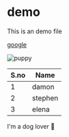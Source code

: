 # demo
This is an demo file

[google](https://www.google.co.in/)

![puppy](https://media.4-paws.org/1/e/d/6/1ed6da75afe37d82757142dc7c6633a532f53a7d/VIER%20PFOTEN_2019-03-15_001-2886x1999-1920x1330.jpg)


S.no|Name
----|----
1|damon
2|stephen
3|elena


I'm a dog lover :dog: 
